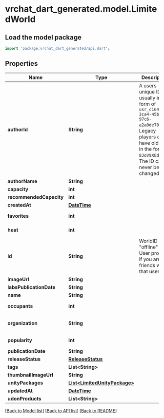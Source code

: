 # vrchat_dart_generated.model.LimitedWorld

## Load the model package
```dart
import 'package:vrchat_dart_generated/api.dart';
```

## Properties
Name | Type | Description | Notes
------------ | ------------- | ------------- | -------------
**authorId** | **String** | A users unique ID, usually in the form of `usr_c1644b5b-3ca4-45b4-97c6-a2a0de70d469`. Legacy players can have old IDs in the form of `8JoV9XEdpo`. The ID can never be changed. | 
**authorName** | **String** |  | 
**capacity** | **int** |  | 
**recommendedCapacity** | **int** |  | [optional] 
**createdAt** | [**DateTime**](DateTime.md) |  | 
**favorites** | **int** |  | [default to 0]
**heat** | **int** |  | [default to 0]
**id** | **String** | WorldID be \"offline\" on User profiles if you are not friends with that user. | 
**imageUrl** | **String** |  | 
**labsPublicationDate** | **String** |  | 
**name** | **String** |  | 
**occupants** | **int** |  | [default to 0]
**organization** | **String** |  | [default to 'vrchat']
**popularity** | **int** |  | [default to 0]
**publicationDate** | **String** |  | 
**releaseStatus** | [**ReleaseStatus**](ReleaseStatus.md) |  | 
**tags** | **List&lt;String&gt;** |   | 
**thumbnailImageUrl** | **String** |  | 
**unityPackages** | [**List&lt;LimitedUnityPackage&gt;**](LimitedUnityPackage.md) |   | 
**updatedAt** | [**DateTime**](DateTime.md) |  | 
**udonProducts** | **List&lt;String&gt;** |  | [optional] 

[[Back to Model list]](../README.md#documentation-for-models) [[Back to API list]](../README.md#documentation-for-api-endpoints) [[Back to README]](../README.md)


